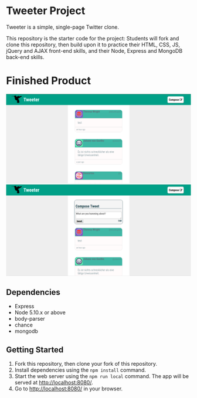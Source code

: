 # Tweeter Project

Tweeter is a simple, single-page Twitter clone.

This repository is the starter code for the project: Students will fork and clone this repository, then build upon it to practice their HTML, CSS, JS, jQuery and AJAX front-end skills, and their Node, Express and MongoDB back-end skills.

# Finished Product
![screenshot of Tweeter](https://github.com/ZLYMichael/tweetr/blob/master/public/images/Screenshots/Screenshot_2017-06-18_19-46-35.png?raw=true)
![Tweetbox](https://github.com/ZLYMichael/tweetr/blob/master/public/images/Screenshots/Screenshot_2017-06-18_19-46-00.png?raw=true)

## Dependencies

- Express
- Node 5.10.x or above
- body-parser
- chance
- mongodb

## Getting Started

1. Fork this repository, then clone your fork of this repository.
2. Install dependencies using the `npm install` command.
3. Start the web server using the `npm run local` command. The app will be served at <http://localhost:8080/>.
4. Go to <http://localhost:8080/> in your browser.

